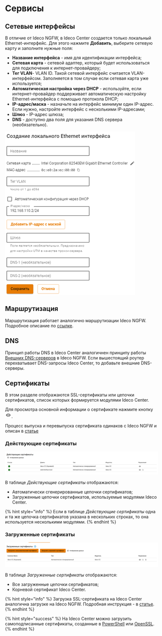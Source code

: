 # Сервисы

## Сетевые интерфейсы

В отличие от Ideco NGFW, в Ideco Center создается только локальный Ethernet-интерфейс. Для этого нажмите **Добавить**, выберите сетевую карту и заполните нужные поля:

* **Название интерфейса** - имя для идентификации интерфейса;
* **Сетевая карта** - сетевой адаптер, который будет использоваться для подключения к интернет-провайдеру;
* **Тег VLAN**- VLAN ID. Такой сетевой интерфейс считается VLAN-интерфейсом. Заполняется в том случае если сетевая карта уже используется;
* **Автоматическая настройка через DHCP** - используйте, если интернет-провайдер поддерживает автоматическую настройку Ethernet-интерфейса с помощью протокола DHCP;
* **IP-адрес/маска** - назначьте на интерфейс минимум один IP-адрес. Если нужно, настройте интерфейс с несколькими IP-адресами;
* **Шлюз** - IP-адрес шлюза;
* **DNS** - доступно два поля для указания DNS сервера (необязательно).

![](/.gitbook/assets/cc-interfaces.png)

## Маршрутизация

Маршрутизация работает аналогично маршрутизации Ideco NGFW. Подробное описание по [ссылке](/settings/services/routing.md).

## DNS

Принцип работы DNS в Ideco Center аналогичнен принципу работы [Внешних DNS-серверов](/settings/services/dns/dns-external.md) в Ideco NGFW. Если вышестоящий роутер перехватывает DNS-запросы Ideco Center, то добавьте внешние DNS-серверы.

## Сертификаты

В этом разделе отображаются SSL-сертификаты или цепочки сертификатов, список которых формируется  модулями Ideco Center.

Для просмотра основной информации о сертификате нажмите кнопку ![](/.gitbook/assets/icon-eye.png).

Процесс выпуска и перевыпуска сертификата одинаков с Ideco NGFW и описан в [статье](/settings/services/certificates/README.md)

### Действующие сертификаты

![](/.gitbook/assets/cc-certs.png)

В таблице _Действующие сертификаты_ отображаются:
* Автоматически сгенерированные цепочки сертификатов; 
* Загруженные цепочки сертификатов, используемые модулями Ideco Center.

{% hint style="info" %}
Если в таблице _Действующие сертификаты_ одна и та же цепочка сертификатов указана в нескольких строках, то она используется несколькими модулями.
{% endhint %}

### Загруженные сертификаты

![](/.gitbook/assets/cc-certs1.png)

В таблице _Загруженные сертификаты_ отображаются:
* Все загруженные цепочки сертификатов;
* Корневой сертификат Ideco Center.

{% hint style="info" %}
Загрузка SSL-сертификата на Ideco Center аналогична загрузке на Ideco NGFW. Подробная инструкция - в [статье](/settings/services/certificates/upload-ssl-certificate-to-server.md).
{% endhint %}

{% hint style="success" %}
На Ideco Center можно загрузить самоподписанные сертификаты, созданные в [PowerShell](/settings/services/certificates/creating-ssl-sert-powershell.md) или [OpenSSL](/settings/services/certificates/creating-openssl-cert.md).
{% endhint %}
